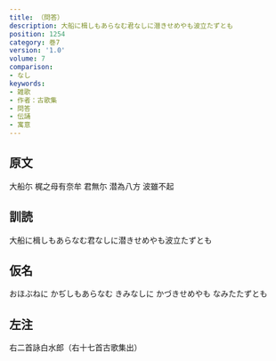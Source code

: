 ```yaml
---
title: （問答）
description: 大船に楫しもあらなむ君なしに潜きせめやも波立たずとも
position: 1254
category: 巻7
version: '1.0'
volume: 7
comparison:
- なし
keywords:
- 雑歌
- 作者：古歌集
- 問答
- 伝誦
- 寓意
---
```


## 原文

大船尓 梶之母有奈牟 君無尓 潜為八方 波雖不起

## 訓読

大船に楫しもあらなむ君なしに潜きせめやも波立たずとも

## 仮名

おほぶねに かぢしもあらなむ きみなしに かづきせめやも なみたたずとも

## 左注

右二首詠白水郎（右十七首古歌集出）
